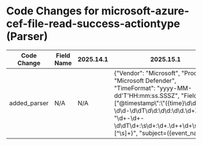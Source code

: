 # Code Changes for microsoft-azure-cef-file-read-success-actiontype (Parser)

| Code Change | Field Name | 2025.14.1 | 2025.15.1 |
|-------------|------------|-----------|------------|
| added_parser | N/A | N/A | {"Vendor": "Microsoft", "Product": "Microsoft Defender", "TimeFormat": "yyyy-MM-dd'T'HH:mm:ss.SSSZ", "Fields": ["@timestamp\\":\\"({time}\d\d\d\d-\d\d-\d\dT\d\d:\d\d:\d\d.\d+Z)", "\d+-\d+-\d\dT\d+:\s\d+:\d+\.\d+\+\d+\s({host}[^\s]+)", "subject=({event_name}[^|\s]+)", "category\\":\\"({event_category}[^\\"]+)", "ActionType\\":\\"({operation}[^\\"]+)", "DeviceName\\":\\"({dest_host}[\w\-.]+)", "\"FileName\\":\\"({src_file_name}[^\\"]+)", "\"FolderPath\\":\\"({src_file_path}[^\\"]+)", "\"InitiatingProcessAccountDomain\\":\\"({domain}[^\\"]+)", "\"InitiatingProcessAccountName\\":\\"(system|SYSTEM|NETWORK SERVICE|local service|({user}[\w\.\-\!\#\^\~]{1,40}\$?))", "\"InitiatingProcessAccountSid\\":\\"({user_sid}[^\\"]+)", "\"InitiatingProcessCommandLine\\":\\"\s*({process_command_line}.+?)\s*\\"+\,", "\"InitiatingProcessFileName\\":\\"({process_name}[^\\"]+)", "\"InitiatingProcessFolderPath\\":\\"({process_dir}[^\\"]+)", "\"InitiatingProcessParentFileName\\":\\"({parent_process_name}[^\\"]+)", "\"InitiatingProcessIntegrityLevel\\":\\"({process_integrity}[^\\"]+)", "\"MD5\\":\\"({hash_md5}[^\\"]+)", "\"InitiatingProcessId\\":({process_id}\d+)", "\"LogonId\\"+:({login_id}\d+)", "\"FolderPath\\":\\"({src_file_path}({file_dir}(?:[^\\";]+)?[\\\/;])?({src_file_name}[^\\\/\\";]+?(\.({src_file_ext}[^\\\/\.;\\"]+))))", "({access}ReadProcessMemoryApiCall)"], "Name": "microsoft-azure-cef-file-read-success-actiontype", "Conditions": ["|beatname=eventhubbeat|", "|device_type=eventhubbeat|", "|subject=AdvancedHunting-DeviceEvents|", "vmid=", "@timestamp", "@metadata", "\"ActionType\":\"ReadProcessMemoryApiCall\""], "ParserVersion": "v1.0.0"} |